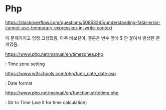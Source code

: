 # Php

<https://stackoverflow.com/questions/50853265/understanding-fatal-error-cannot-use-temporary-expression-in-write-context>

  이 문제가지고 엄청 고생했음. 아주 바보같아, 결론은 변수 앞에 $ 안 붙여서 발생한 문제였음.
  

  
<https://www.php.net/manual/en/timezones.php>

  : Time zone setting
  
<https://www.w3schools.com/php/func_date_date.asp>

  : Date format
  
  
<https://www.php.net/manual/en/function.strtotime.php>

  : Str to Time (use it for time calculation)
